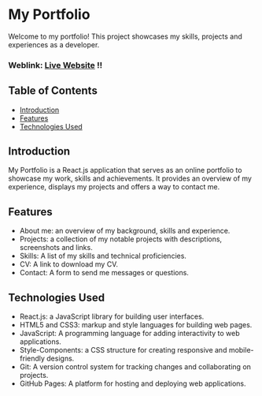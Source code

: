 # My Portfolio
Welcome to my portfolio! This project showcases my skills, projects and experiences as a developer.

### Weblink: [Live Website](https://lucasmarujo.github.io/portfolio) !!


## Table of Contents
- [Introduction](#introduction)
- [Features](#features)
- [Technologies Used](#technologies)

## Introduction
My Portfolio is a React.js application that serves as an online portfolio to showcase my work, skills and achievements. It provides an overview of my experience, displays my projects and offers a way to contact me.

## Features
- About me: an overview of my background, skills and experience.
- Projects: a collection of my notable projects with descriptions, screenshots and links.
- Skills: A list of my skills and technical proficiencies.
- CV: A link to download my CV.
- Contact: A form to send me messages or questions.

## Technologies Used
- React.js: a JavaScript library for building user interfaces.
- HTML5 and CSS3: markup and style languages for building web pages.
- JavaScript: A programming language for adding interactivity to web applications.
- Style-Components: a CSS structure for creating responsive and mobile-friendly designs.
- Git: A version control system for tracking changes and collaborating on projects.
- GitHub Pages: A platform for hosting and deploying web applications.
